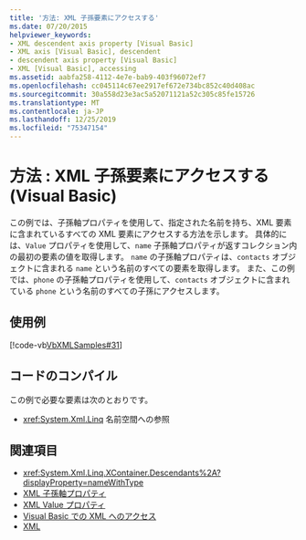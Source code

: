 ```yaml
---
title: '方法: XML 子孫要素にアクセスする'
ms.date: 07/20/2015
helpviewer_keywords:
- XML descendent axis property [Visual Basic]
- XML axis [Visual Basic], descendent
- descendent axis property [Visual Basic]
- XML [Visual Basic], accessing
ms.assetid: aabfa258-4112-4e7e-bab9-403f96072ef7
ms.openlocfilehash: cc045114c67ee2917ef672e734bc852c40d408ac
ms.sourcegitcommit: 30a558d23e3ac5a52071121a52c305c85fe15726
ms.translationtype: MT
ms.contentlocale: ja-JP
ms.lasthandoff: 12/25/2019
ms.locfileid: "75347154"
---
```

# <a name="how-to-access-xml-descendant-elements-visual-basic"></a>方法 : XML 子孫要素にアクセスする (Visual Basic)
この例では、子孫軸プロパティを使用して、指定された名前を持ち、XML 要素に含まれているすべての XML 要素にアクセスする方法を示します。 具体的には、`Value` プロパティを使用して、`name` 子孫軸プロパティが返すコレクション内の最初の要素の値を取得します。 `name` の子孫軸プロパティは、`contacts` オブジェクトに含まれる `name` という名前のすべての要素を取得します。 また、この例では、`phone` の子孫軸プロパティを使用して、`contacts` オブジェクトに含まれている `phone` という名前のすべての子孫にアクセスします。  
  
## <a name="example"></a>使用例  
 [!code-vb[VbXMLSamples#31](~/samples/snippets/visualbasic/VS_Snippets_VBCSharp/VbXMLSamples/VB/XMLSamples13.vb#31)]  
  
## <a name="compile-the-code"></a>コードのコンパイル  
 この例で必要な要素は次のとおりです。  
  
- <xref:System.Xml.Linq> 名前空間への参照  
  
## <a name="see-also"></a>関連項目

- <xref:System.Xml.Linq.XContainer.Descendants%2A?displayProperty=nameWithType>
- [XML 子孫軸プロパティ](../../../../visual-basic/language-reference/xml-axis/xml-descendant-axis-property.md)
- [XML Value プロパティ](../../../../visual-basic/language-reference/xml-axis/xml-value-property.md)
- [Visual Basic での XML へのアクセス](../../../../visual-basic/programming-guide/language-features/xml/accessing-xml.md)
- [XML](../../../../visual-basic/programming-guide/language-features/xml/index.md)
